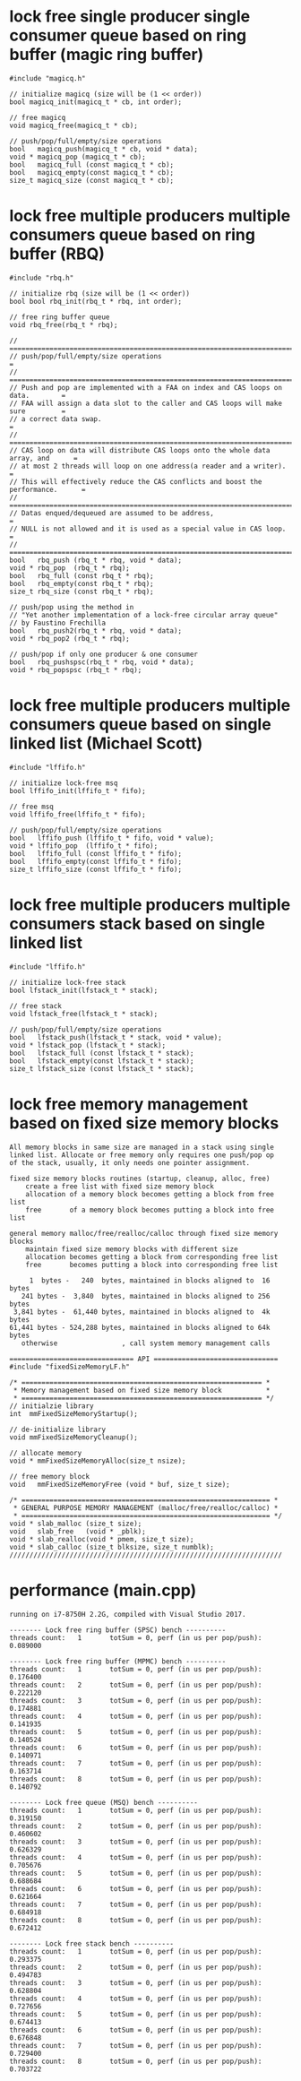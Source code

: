 # lock free single producer single consumer queue based on ring buffer (magic ring buffer)

	#include "magicq.h"
  
	// initialize magicq (size will be (1 << order))
	bool magicq_init(magicq_t * cb, int order);

	// free magicq
	void magicq_free(magicq_t * cb);

	// push/pop/full/empty/size operations
	bool   magicq_push(magicq_t * cb, void * data);
	void * magicq_pop (magicq_t * cb);
	bool   magicq_full (const magicq_t * cb);
	bool   magicq_empty(const magicq_t * cb);
	size_t magicq_size (const magicq_t * cb);

# lock free multiple producers multiple consumers queue based on ring buffer (RBQ)

	#include "rbq.h"
  
	// initialize rbq (size will be (1 << order))
	bool bool rbq_init(rbq_t * rbq, int order);

	// free ring buffer queue
	void rbq_free(rbq_t * rbq);

	// ================================================================================
	// push/pop/full/empty/size operations                                            =
	// ================================================================================
	// Push and pop are implemented with a FAA on index and CAS loops on data.        =
	// FAA will assign a data slot to the caller and CAS loops will make sure         =
	// a correct data swap.                                                           =
	// ================================================================================
	// CAS loop on data will distribute CAS loops onto the whole data array, and      =
	// at most 2 threads will loop on one address(a reader and a writer).             =
	// This will effectively reduce the CAS conflicts and boost the performance.      =
	// ================================================================================
	// Datas enqued/dequeued are assumed to be address,                               =
	// NULL is not allowed and it is used as a special value in CAS loop.             =
	// ================================================================================
	bool   rbq_push (rbq_t * rbq, void * data);
	void * rbq_pop  (rbq_t * rbq);
	bool   rbq_full (const rbq_t * rbq);
	bool   rbq_empty(const rbq_t * rbq);
	size_t rbq_size (const rbq_t * rbq);

	// push/pop using the method in 
	// "Yet another implementation of a lock-free circular array queue" 
	// by Faustino Frechilla
	bool   rbq_push2(rbq_t * rbq, void * data);
	void * rbq_pop2 (rbq_t * rbq);

	// push/pop if only one producer & one consumer
	bool   rbq_pushspsc(rbq_t * rbq, void * data);
	void * rbq_popspsc (rbq_t * rbq);

# lock free multiple producers multiple consumers queue based on single linked list (Michael Scott)

	#include "lffifo.h"

	// initialize lock-free msq
	bool lffifo_init(lffifo_t * fifo);

	// free msq
	void lffifo_free(lffifo_t * fifo);

	// push/pop/full/empty/size operations
	bool   lffifo_push (lffifo_t * fifo, void * value);
	void * lffifo_pop  (lffifo_t * fifo);
	bool   lffifo_full (const lffifo_t * fifo);
	bool   lffifo_empty(const lffifo_t * fifo);
	size_t lffifo_size (const lffifo_t * fifo);

# lock free multiple producers multiple consumers stack based on single linked list

	#include "lffifo.h"

	// initialize lock-free stack
	bool lfstack_init(lfstack_t * stack);

	// free stack
	void lfstack_free(lfstack_t * stack);

	// push/pop/full/empty/size operations
	bool   lfstack_push(lfstack_t * stack, void * value);
	void * lfstack_pop (lfstack_t * stack);
	bool   lfstack_full (const lfstack_t * stack);
	bool   lfstack_empty(const lfstack_t * stack);
	size_t lfstack_size (const lfstack_t * stack);

# lock free memory management based on fixed size memory blocks
   
	All memory blocks in same size are managed in a stack using single 
	linked list. Allocate or free memory only requires one push/pop op 
	of the stack, usually, it only needs one pointer assignment.

	fixed size memory blocks routines (startup, cleanup, alloc, free)       
		create a free list with fixed size memory block                      
		allocation of a memory block becomes getting a block from free list  
		free       of a memory block becomes putting a block into free list  
																		   
	general memory malloc/free/realloc/calloc through fixed size memory blocks             
		maintain fixed size memory blocks with different size                
		allocation becomes getting a block from corresponding free list      
		free       becomes putting a block into corresponding free list      
																		   
	     1  bytes -   240  bytes, maintained in blocks aligned to  16 bytes
	   241 bytes -  3,840  bytes, maintained in blocks aligned to 256 bytes
	 3,841 bytes -  61,440 bytes, maintained in blocks aligned to  4k bytes
	61,441 bytes - 524,288 bytes, maintained in blocks aligned to 64k bytes
	   otherwise                , call system memory management calls

	=============================== API ===============================
	#include "fixedSizeMemoryLF.h"

	/* ============================================================ *
	 * Memory management based on fixed size memory block           *
	 * ============================================================ */
	// initialzie library
	int  mmFixedSizeMemoryStartup();

	// de-initialize library
	void mmFixedSizeMemoryCleanup();

	// allocate memory
	void * mmFixedSizeMemoryAlloc(size_t nsize);

	// free memory block
	void   mmFixedSizeMemoryFree (void * buf, size_t size);

	/* ============================================================== *
	 * GENERAL PURPOSE MEMORY MANAGEMENT (malloc/free/realloc/calloc) *
	 * ============================================================== */
	void * slab_malloc (size_t size);
	void   slab_free   (void * _pblk);
	void * slab_realloc(void * pmem, size_t size);
	void * slab_calloc (size_t blksize, size_t numblk);
	////////////////////////////////////////////////////////////////////

# performance (main.cpp)
	
	running on i7-8750H 2.2G, compiled with Visual Studio 2017.

	-------- Lock free ring buffer (SPSC) bench ----------
	threads count:   1       totSum = 0, perf (in us per pop/push):  0.089000

	-------- Lock free ring buffer (MPMC) bench ----------
	threads count:   1       totSum = 0, perf (in us per pop/push):  0.176400
	threads count:   2       totSum = 0, perf (in us per pop/push):  0.222120
	threads count:   3       totSum = 0, perf (in us per pop/push):  0.174881
	threads count:   4       totSum = 0, perf (in us per pop/push):  0.141935
	threads count:   5       totSum = 0, perf (in us per pop/push):  0.140524
	threads count:   6       totSum = 0, perf (in us per pop/push):  0.140971
	threads count:   7       totSum = 0, perf (in us per pop/push):  0.163714
	threads count:   8       totSum = 0, perf (in us per pop/push):  0.140792

	-------- Lock free queue (MSQ) bench ----------
	threads count:   1       totSum = 0, perf (in us per pop/push):  0.319150
	threads count:   2       totSum = 0, perf (in us per pop/push):  0.460602
	threads count:   3       totSum = 0, perf (in us per pop/push):  0.626329
	threads count:   4       totSum = 0, perf (in us per pop/push):  0.705676
	threads count:   5       totSum = 0, perf (in us per pop/push):  0.688684
	threads count:   6       totSum = 0, perf (in us per pop/push):  0.621664
	threads count:   7       totSum = 0, perf (in us per pop/push):  0.684918
	threads count:   8       totSum = 0, perf (in us per pop/push):  0.672412

	-------- Lock free stack bench ----------
	threads count:   1       totSum = 0, perf (in us per pop/push):  0.293375
	threads count:   2       totSum = 0, perf (in us per pop/push):  0.494783
	threads count:   3       totSum = 0, perf (in us per pop/push):  0.628804
	threads count:   4       totSum = 0, perf (in us per pop/push):  0.727656
	threads count:   5       totSum = 0, perf (in us per pop/push):  0.674413
	threads count:   6       totSum = 0, perf (in us per pop/push):  0.676848
	threads count:   7       totSum = 0, perf (in us per pop/push):  0.729400
	threads count:   8       totSum = 0, perf (in us per pop/push):  0.703722
